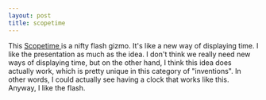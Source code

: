 ```yaml
---
layout: post
title: scopetime 
---
```



This <a href="http://www.scopetime.de/english.html">Scopetime </a>is a nifty flash gizmo. It's like a new way of displaying time. I like the presentation as much as the idea. I don't think we really need new ways of displaying time, but on the other hand, I think this idea does actually work, which is pretty unique in this category of "inventions". In other words, I could actually see having a clock that works like this. Anyway, I like the flash.
